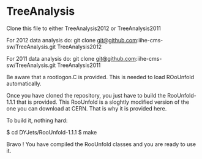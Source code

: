 TreeAnalysis
============

Clone this file to either TreeAnalysis2012 or TreeAnalysis2011

For 2012 data analysis do:
git clone git@github.com:iihe-cms-sw/TreeAnalysis.git TreeAnalysis2012

For 2011 data analysis do:
git clone git@github.com:iihe-cms-sw/TreeAnalysis.git TreeAnalysis2011

Be aware that a rootlogon.C is provided. This is needed to load ROoUnfold
automatically.

Once you have cloned the repository, you just have to build the RooUnfold-1.1.1
that is provided. This RooUnfold is a sloghtly modified version of the one 
you can download at CERN. That is why it is provided here.

To build it, nothing hard:

$ cd DYJets/RooUnfold-1.1.1
$ make

Bravo ! You have compiled the RooUnfold classes and you are ready to use it.


